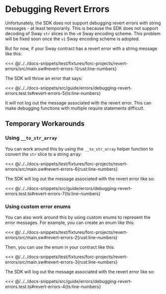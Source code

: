 # Debugging Revert Errors

Unfortunately, the SDK does not support debugging revert errors with string messages - at least temporarily. This is because the SDK does not support decoding of Sway `str` slices in the `v0` Sway encoding scheme. This problem will be fixed soon once the `v1` Sway encoding scheme is adopted.

But for now, if your Sway contract has a revert error with a string message like this:

<<< @/../../docs-snippets/test/fixtures/forc-projects/revert-errors/src/main.sw#revert-errors-1{rust:line-numbers}

The SDK will throw an error that says:

<<< @/../../docs-snippets/src/guide/errors/debugging-revert-errors.test.ts#revert-errors-5{ts:line-numbers}

It will not log out the message associated with the revert error. This can make debugging functions with multiple require statements difficult.

## Temporary Workarounds

### Using `__to_str_array`

You can work around this by using the `__to_str_array` helper function to convert the `str` slice to a string array:

<<< @/../../docs-snippets/test/fixtures/forc-projects/revert-errors/src/main.sw#revert-errors-6{rust:line-numbers}

The SDK will log out the message associated with the revert error like so:

<<< @/../../docs-snippets/src/guide/errors/debugging-revert-errors.test.ts#revert-errors-7{ts:line-numbers}

### Using custom error enums

You can also work around this by using custom enums to represent the error messages. For example, you can create an enum like this:

<<< @/../../docs-snippets/test/fixtures/forc-projects/revert-errors/src/main.sw#revert-errors-2{rust:line-numbers}

Then, you can use the enum in your contract like this:

<<< @/../../docs-snippets/test/fixtures/forc-projects/revert-errors/src/main.sw#revert-errors-3{rust:line-numbers}

The SDK will log out the message associated with the revert error like so:

<<< @/../../docs-snippets/src/guide/errors/debugging-revert-errors.test.ts#revert-errors-4{ts:line-numbers}
